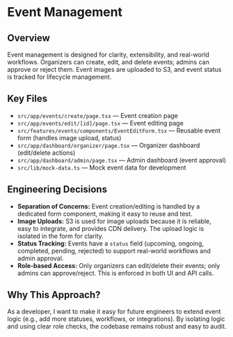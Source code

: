 # Event Management

## Overview
Event management is designed for clarity, extensibility, and real-world workflows. Organizers can create, edit, and delete events; admins can approve or reject them. Event images are uploaded to S3, and event status is tracked for lifecycle management.

## Key Files
- `src/app/events/create/page.tsx` — Event creation page
- `src/app/events/edit/[id]/page.tsx` — Event editing page
- `src/features/events/components/EventEditForm.tsx` — Reusable event form (handles image upload, status)
- `src/app/dashboard/organizer/page.tsx` — Organizer dashboard (edit/delete actions)
- `src/app/dashboard/admin/page.tsx` — Admin dashboard (event approval)
- `src/lib/mock-data.ts` — Mock event data for development

## Engineering Decisions
- **Separation of Concerns:**
  Event creation/editing is handled by a dedicated form component, making it easy to reuse and test.
- **Image Uploads:**
  S3 is used for image uploads because it is reliable, easy to integrate, and provides CDN delivery. The upload logic is isolated in the form for clarity.
- **Status Tracking:**
  Events have a `status` field (upcoming, ongoing, completed, pending, rejected) to support real-world workflows and admin approval.
- **Role-based Access:**
  Only organizers can edit/delete their events; only admins can approve/reject. This is enforced in both UI and API calls.

## Why This Approach?
As a developer, I want to make it easy for future engineers to extend event logic (e.g., add more statuses, workflows, or integrations). By isolating logic and using clear role checks, the codebase remains robust and easy to audit. 